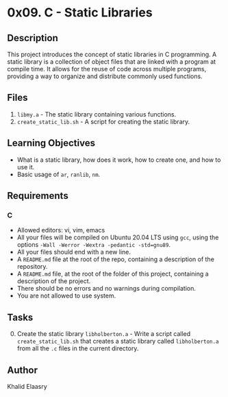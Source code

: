 # 0x09. C - Static Libraries

## Description

This project introduces the concept of static libraries in C programming. A static library is a collection of object files that are linked with a program at compile time. It allows for the reuse of code across multiple programs, providing a way to organize and distribute commonly used functions.

## Files

1. `libmy.a` - The static library containing various functions.
2. `create_static_lib.sh` - A script for creating the static library.

## Learning Objectives

- What is a static library, how does it work, how to create one, and how to use it.
- Basic usage of `ar`, `ranlib`, `nm`.

## Requirements

### C

- Allowed editors: vi, vim, emacs
- All your files will be compiled on Ubuntu 20.04 LTS using `gcc`, using the options `-Wall -Werror -Wextra -pedantic -std=gnu89`.
- All your files should end with a new line.
- A `README.md` file at the root of the repo, containing a description of the repository.
- A `README.md` file, at the root of the folder of this project, containing a description of the project.
- There should be no errors and no warnings during compilation.
- You are not allowed to use system.

## Tasks

0. Create the static library `libholberton.a` - Write a script called `create_static_lib.sh` that creates a static library called `libholberton.a` from all the `.c` files in the current directory.

## Author

Khalid Elaasry
